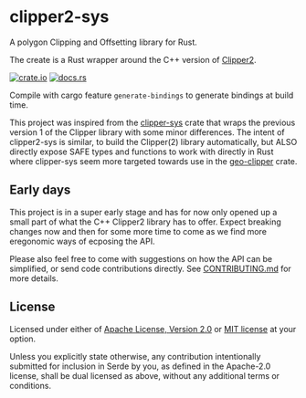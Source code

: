 # clipper2-sys

A polygon Clipping and Offsetting library for Rust.

The create is a Rust wrapper around the C++ version of 
[Clipper2](https://github.com/AngusJohnson/Clipper2).

[![crate.io](https://img.shields.io/crates/v/clipper2.svg)](https://crates.io/crates/clipper2)
[![docs.rs](https://docs.rs/clipper2/badge.svg)](https://docs.rs/clipper2)

Compile with cargo feature `generate-bindings` to generate bindings at build 
time.

This project was inspired from the 
[clipper-sys](https://crates.io/crates/clipper-sys) crate that wraps the 
previous version 1 of the Clipper library with some minor differences. The 
intent of clipper2-sys is similar, to build the Clipper(2) library 
automatically, but ALSO directly expose SAFE types and functions to work with
directly in Rust where clipper-sys seem more targeted towards use in the 
[geo-clipper](https://crates.io/crates/geo-clipper) crate.

## Early days

This project is in a super early stage and has for now only opened up a small
part of what the C++ Clipper2 library has to offer. Expect breaking changes now 
and then for some more time to come as we find more eregonomic ways of ecposing 
the API.

Please also feel free to come with suggestions on how the API can be simplified,
or send code contributions directly. See
[CONTRIBUTING.md](https://github.com/tirithen/clipper2/blob/main/CONTRIBUTING.md) 
for more details.

## License

Licensed under either of [Apache License, Version 2.0](https://github.com/tirithen/clipper2/blob/main/LICENSE-APACHE.md) or
[MIT license](https://github.com/tirithen/clipper2/blob/main/LICENSE-MIT.md) at your option.

Unless you explicitly state otherwise, any contribution intentionally submitted
for inclusion in Serde by you, as defined in the Apache-2.0 license, shall be
dual licensed as above, without any additional terms or conditions.
